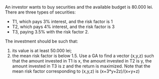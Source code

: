 An investor wants to buy securities and the available budget is 80.000 lei. There are three types of securities: 
- T1, which pays 3% interest, and the risk factor is 1
- T2, which pays 4% interest, and the risk factor is 3
- T3, paying 3.5% with the risk factor 2. 

The investment should be such that: 
1.    its value is at least 50.000 lei;
2.    the mean risk factor is below 1.5.
Use a GA to find a vector (x,y,z) such that the amount invested in T1 is x, the amount invested in T2 is y, the amount invested in T3 is z and the return is maximized.
Note that the mean risk factor corresponding to (x,y,z) is (x+3*y+2z)/(x+y+z)